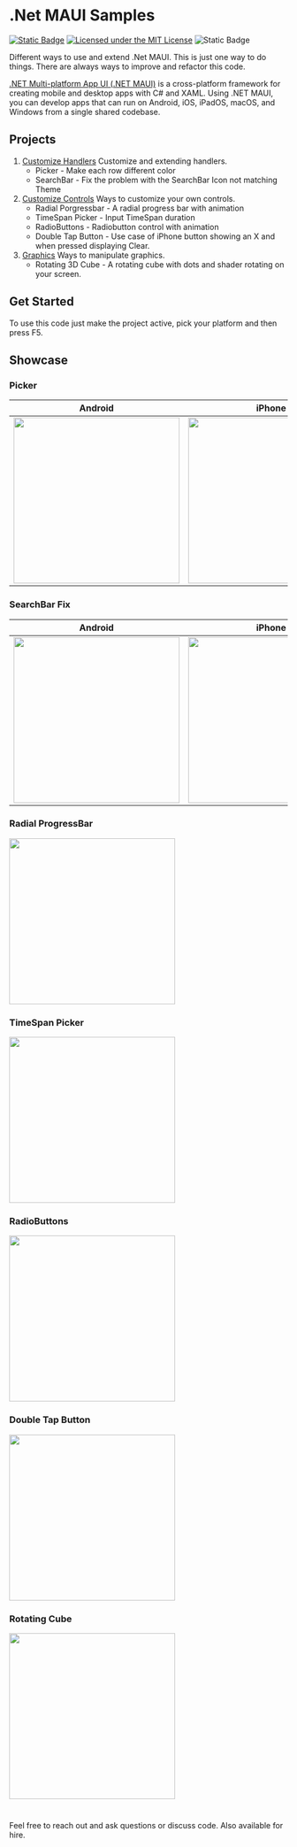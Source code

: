 # .Net MAUI Samples
[![Static Badge](https://img.shields.io/badge/.Net_MAUI-blueviolet)](https://dotnet.microsoft.com/en-us/apps/maui)
[![Licensed under the MIT License](https://img.shields.io/badge/License-MIT-blue.svg)](https://github.com/PeterWessberg/MAUISamples/blob/main/LICENSE.txt)
![Static Badge](https://img.shields.io/badge/.Net_8.0-blue)

Different ways to use and extend .Net MAUI. This is just one way to do things. There are always ways to improve and refactor this code. 

[.NET Multi-platform App UI (.NET MAUI)](https://dotnet.microsoft.com/en-us/apps/maui) is a cross-platform framework for creating mobile and desktop apps with C# and XAML. Using .NET MAUI, you can develop apps that can run on Android, iOS, iPadOS, macOS, and Windows from a single shared codebase.
## Projects
1. [Customize Handlers](https://github.com/PeterWessberg/MAUISamples/tree/main/src/CustomizeHandlers) Customize and extending handlers.
   - Picker - Make each row different color
   - SearchBar - Fix the problem with the SearchBar Icon not matching Theme
1. [Customize Controls](https://github.com/PeterWessberg/MAUISamples/tree/main/src/CustomControls) Ways to customize your own controls.
   - Radial Porgressbar - A radial progress bar with animation
   - TimeSpan Picker - Input TimeSpan duration
   - RadioButtons - Radiobutton control with animation
   - Double Tap Button - Use case of iPhone button showing an X and when pressed displaying Clear.
1. [Graphics](https://github.com/PeterWessberg/MAUISamples/tree/main/src/GraphicsSamples) Ways to manipulate graphics.
   - Rotating 3D Cube - A rotating cube with dots and shader rotating on your screen.

## Get Started
To use this code just make the project active, pick your platform and then press F5.
## Showcase
### Picker

| Android | iPhone |
| ----------- | ----------- |
| <img src="https://github.com/PeterWessberg/MAUISamples/assets/354365/705b5616-0688-4809-a12b-88a9eb6655e7" width="300"> |<img src="https://github.com/PeterWessberg/MAUISamples/assets/354365/91b54304-3f68-46c1-8b1a-a5147d7596e6" width="300"> |

### SearchBar Fix
| Android | iPhone |
| ----------- | ----------- |
| <img src="https://github.com/PeterWessberg/MAUISamples/assets/354365/937cf9e9-ef20-4f90-aae3-34cc93dd5e6e" width="300"> |<img src="https://github.com/PeterWessberg/MAUISamples/assets/354365/0ec889d0-738b-4a33-816a-98d7331ac5eb" width="300"> |

### Radial ProgressBar
<img src="https://github.com/PeterWessberg/MAUISamples/assets/354365/a57a3cb9-cec8-46e9-a286-53a5b5a5b6dc" width="300">

### TimeSpan Picker
<img src="https://github.com/PeterWessberg/MAUISamples/assets/354365/f852cf9e-dad2-4cde-8860-7e21652c31ec" width="300">

### RadioButtons
<img src="https://github.com/PeterWessberg/MAUISamples/assets/354365/6aba5854-2eca-4d59-9db2-fa0531f7cc5f" width="300">

### Double Tap Button
<img src="https://github.com/PeterWessberg/MAUISamples/assets/354365/0f804083-807e-4890-a3c5-5d4b6a72be84" width="300">

### Rotating Cube
<img src="https://github.com/PeterWessberg/MAUISamples/assets/354365/e4fa5541-9938-4583-a22c-263eb859b3ff" width="300">

#
Feel free to reach out and ask questions or discuss code. Also available for hire. 



